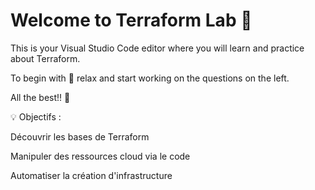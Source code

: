 # Welcome to Terraform Lab :rocket:

This is your Visual Studio Code editor where you will learn and practice about Terraform.

To begin with :tropical_drink: relax and start working on the questions on the left. 

All the best!! :muscle: 


💡 Objectifs :

Découvrir les bases de Terraform

Manipuler des ressources cloud via le code

Automatiser la création d'infrastructure
